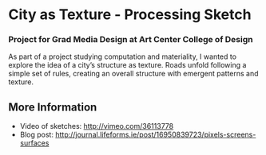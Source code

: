 # City as Texture - Processing Sketch
### Project for Grad Media Design at Art Center College of Design

As part of a project studying computation and materiality, I wanted to explore the idea of a city’s structure as texture. Roads unfold following a simple set of rules, creating an overall structure with emergent patterns and texture.

## More Information

* Video of sketches: http://vimeo.com/36113778
* Blog post: http://journal.lifeforms.ie/post/16950839723/pixels-screens-surfaces